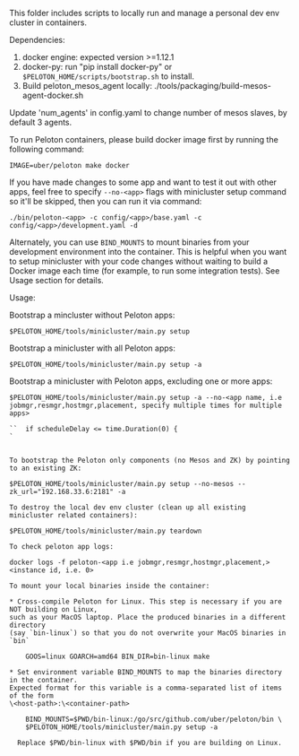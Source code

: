 This folder includes scripts to locally run and manage a personal dev
env cluster in containers.

Dependencies:
1. docker engine: expected version >=1.12.1
2. docker-py: run "pip install docker-py" or
   `$PELOTON_HOME/scripts/bootstrap.sh` to install.
3. Build peloton_mesos_agent locally: ./tools/packaging/build-mesos-agent-docker.sh

Update 'num_agents' in config.yaml to change number of mesos slaves,
by default 3 agents.

To run Peloton containers, please build docker image first by running
the following command:
```
IMAGE=uber/peloton make docker

```

If you have made changes to some app and want to test it out with
other apps, feel free to specify `--no-<app>` flags with minicluster
setup command so it'll be skipped, then you can run it via command:

```
./bin/peloton-<app> -c config/<app>/base.yaml -c
config/<app>/development.yaml -d

```

Alternately, you can use `BIND_MOUNTS` to mount binaries from your
development environment into the container. This is helpful when you
want to setup minicluster with your code changes without waiting to
build a Docker image each time (for example, to run some integration
tests). See Usage section for details.

Usage:

Bootstrap a mincluster without Peloton apps:

```
$PELOTON_HOME/tools/minicluster/main.py setup

```

Bootstrap a minicluster with all Peloton apps:

```
$PELOTON_HOME/tools/minicluster/main.py setup -a

```

Bootstrap a minicluster with Peloton apps, excluding one or more apps:

```
$PELOTON_HOME/tools/minicluster/main.py setup -a --no-<app name, i.e jobmgr,resmgr,hostmgr,placement, specify multiple times for multiple apps>

``  if scheduleDelay <= time.Duration(0) {
`


To bootstrap the Peloton only components (no Mesos and ZK) by pointing to an existing ZK:

$PELOTON_HOME/tools/minicluster/main.py setup --no-mesos --zk_url="192.168.33.6:2181" -a

To destroy the local dev env cluster (clean up all existing minicluster related containers):

$PELOTON_HOME/tools/minicluster/main.py teardown

To check peloton app logs:

docker logs -f peloton-<app i.e jobmgr,resmgr,hostmgr,placement,><instance id, i.e. 0>

To mount your local binaries inside the container:

* Cross-compile Peloton for Linux. This step is necessary if you are NOT building on Linux,
such as your MacOS laptop. Place the produced binaries in a different directory
(say `bin-linux`) so that you do not overwrite your MacOS binaries in `bin`

    GOOS=linux GOARCH=amd64 BIN_DIR=bin-linux make

* Set environment variable BIND_MOUNTS to map the binaries directory in the container.
Expected format for this variable is a comma-separated list of items of the form
\<host-path>:\<container-path>

    BIND_MOUNTS=$PWD/bin-linux:/go/src/github.com/uber/peloton/bin \
    $PELOTON_HOME/tools/minicluster/main.py setup -a

  Replace $PWD/bin-linux with $PWD/bin if you are building on Linux.

